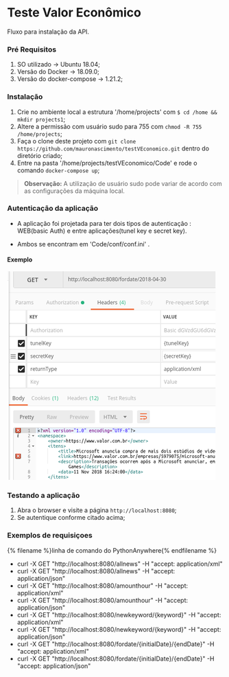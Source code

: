 Teste Valor Econômico
==============

Fluxo para instalação da API.

### Pré Requisitos
1. SO utilizado -> Ubuntu 18.04;
2. Versão do Docker -> 18.09.0;
3. Versão do docker-compose -> 1.21.2;

### Instalação

1. Crie no ambiente local a estrutura '/home/projects' com `$ cd /home && mkdir projects1`;
2. Altere a permissão com usuário sudo para 755 com `chmod -R 755 /home/projects`;
3. Faça o clone deste projeto com `git clone https://github.com/mauronascimento/testVEconomico.git` dentro do diretório criado;
4. Entre na pasta '/home/projects/testVEconomico/Code' e rode o comando `docker-compose up`;

> **Observação:** A utilização de usuário sudo pode variar de acordo com as configurações da máquina local.

### Autenticação da aplicação

- A aplicação foi projetada para ter dois tipos de autenticação : WEB(basic Auth) e entre aplicações(tunel key e secret key).

- Ambos se encontram em 'Code/conf/conf.ini' .

#### Exemplo

![screen shot](https://raw.githubusercontent.com/mauronascimento/testVEconomico/master/Docs/images/example.png)

### Testando a aplicação

1. Abra o browser e visite a página `http://localhost:8080`;
2. Se autentique conforme citado acima;

### Exemplos de requisiçoes

{% filename %}linha de comando do PythonAnywhere{% endfilename %}

- curl -X GET "http://localhost:8080/allnews" -H  "accept: application/xml"
- curl -X GET "http://localhost:8080/allnews" -H  "accept: application/json"
- curl -X GET "http://localhost:8080/amounthour" -H  "accept: application/xml"
- curl -X GET "http://localhost:8080/amounthour" -H  "accept: application/json"
- curl -X GET "http://localhost:8080/newkeyword/{keyword}" -H  "accept: application/xml"
- curl -X GET "http://localhost:8080/newkeyword/{keyword}" -H  "accept: application/json"
- curl -X GET "http://localhost:8080/fordate/{initialDate}/{endDate}" -H  "accept: application/xml"
- curl -X GET "http://localhost:8080/fordate/{initialDate}/{endDate}" -H  "accept: application/json"
